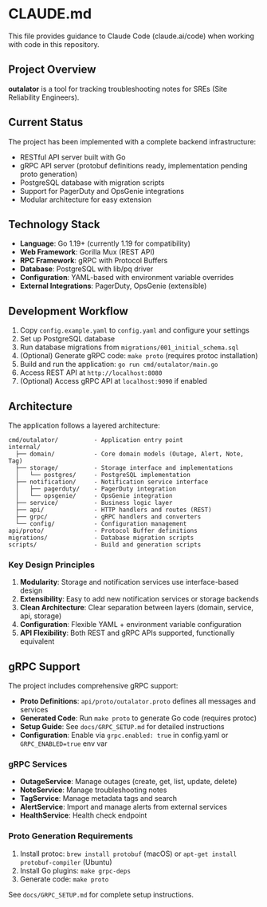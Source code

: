# CLAUDE.md

This file provides guidance to Claude Code (claude.ai/code) when working with code in this repository.

## Project Overview

**outalator** is a tool for tracking troubleshooting notes for SREs (Site Reliability Engineers).

## Current Status

The project has been implemented with a complete backend infrastructure:
- RESTful API server built with Go
- gRPC API server (protobuf definitions ready, implementation pending proto generation)
- PostgreSQL database with migration scripts
- Support for PagerDuty and OpsGenie integrations
- Modular architecture for easy extension

## Technology Stack

- **Language**: Go 1.19+ (currently 1.19 for compatibility)
- **Web Framework**: Gorilla Mux (REST API)
- **RPC Framework**: gRPC with Protocol Buffers
- **Database**: PostgreSQL with lib/pq driver
- **Configuration**: YAML-based with environment variable overrides
- **External Integrations**: PagerDuty, OpsGenie (extensible)

## Development Workflow

1. Copy `config.example.yaml` to `config.yaml` and configure your settings
2. Set up PostgreSQL database
3. Run database migrations from `migrations/001_initial_schema.sql`
4. (Optional) Generate gRPC code: `make proto` (requires protoc installation)
5. Build and run the application: `go run cmd/outalator/main.go`
6. Access REST API at `http://localhost:8080`
7. (Optional) Access gRPC API at `localhost:9090` if enabled

## Architecture

The application follows a layered architecture:

```
cmd/outalator/          - Application entry point
internal/
  ├── domain/           - Core domain models (Outage, Alert, Note, Tag)
  ├── storage/          - Storage interface and implementations
  │   └── postgres/     - PostgreSQL implementation
  ├── notification/     - Notification service interface
  │   ├── pagerduty/    - PagerDuty integration
  │   └── opsgenie/     - OpsGenie integration
  ├── service/          - Business logic layer
  ├── api/              - HTTP handlers and routes (REST)
  ├── grpc/             - gRPC handlers and converters
  └── config/           - Configuration management
api/proto/              - Protocol Buffer definitions
migrations/             - Database migration scripts
scripts/                - Build and generation scripts
```

### Key Design Principles

1. **Modularity**: Storage and notification services use interface-based design
2. **Extensibility**: Easy to add new notification services or storage backends
3. **Clean Architecture**: Clear separation between layers (domain, service, api, storage)
4. **Configuration**: Flexible YAML + environment variable configuration
5. **API Flexibility**: Both REST and gRPC APIs supported, functionally equivalent

## gRPC Support

The project includes comprehensive gRPC support:
- **Proto Definitions**: `api/proto/outalator.proto` defines all messages and services
- **Generated Code**: Run `make proto` to generate Go code (requires protoc)
- **Setup Guide**: See `docs/GRPC_SETUP.md` for detailed instructions
- **Configuration**: Enable via `grpc.enabled: true` in config.yaml or `GRPC_ENABLED=true` env var

### gRPC Services
- **OutageService**: Manage outages (create, get, list, update, delete)
- **NoteService**: Manage troubleshooting notes
- **TagService**: Manage metadata tags and search
- **AlertService**: Import and manage alerts from external services
- **HealthService**: Health check endpoint

### Proto Generation Requirements
1. Install protoc: `brew install protobuf` (macOS) or `apt-get install protobuf-compiler` (Ubuntu)
2. Install Go plugins: `make grpc-deps`
3. Generate code: `make proto`

See `docs/GRPC_SETUP.md` for complete setup instructions.
